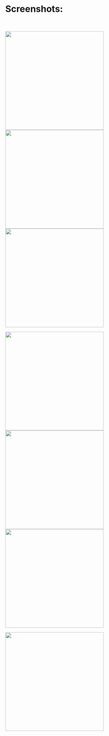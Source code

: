 <h1> <br> Screenshots:<br> <br></h1>

<p float="left">
  <img src="./photos/1.jpg" width="310" />
  <img src="./photos/2.jpeg" width="310" /> 
  <img src="./photos/3.jpeg" width="310" />
</p>

<p float="center">
  <img src="./photos/4.jpeg" width="310" />
  <img src="./photos/5.jpeg" width="310" /> 
  <img src="./photos/6.jpeg" width="310" />
</p>

<p float="left">
  <img src="./photos/7.jpeg" width="310" />
</p>
